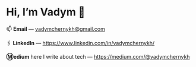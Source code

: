 # **Hi, I’m Vadym** 👋

📫 **Email**     — vadymchernykh@gmail.com

🖇️ **LinkedIn**  — https://www.linkedin.com/in/vadymchernykh/

**Ⓜ️edium** here I write about tech — https://medium.com/@vadymchernykh
<!---
VadimZP/VadimZP is a ✨ special ✨ repository because its `README.md` (this file) appears on your GitHub profile.
You can click the Preview link to take a look at your changes.
--->
